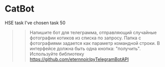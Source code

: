 # CatBot
HSE task
I've chosen task 50
>>Напишите бот для телеграмма, отправляющий случайные фотографии котиков из списка по запросу. Папка с фотографиями задается как параметр командной строки.
>>В интерфейсе должна быть одна кнопка: "получить".
>>Используйте библиотеку https://github.com/eternnoir/pyTelegramBotAPI
